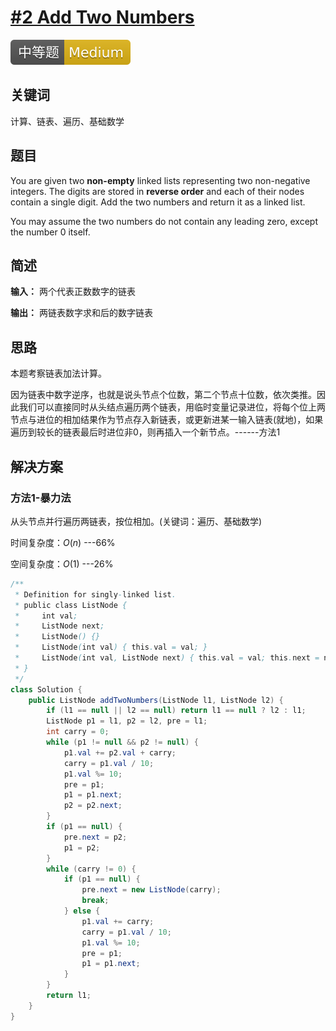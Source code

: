 # [#2 Add Two Numbers](https://leetcode.com/problems/add-two-numbers)

![Medium](/figures/Medium.svg)

## 关键词

计算、链表、遍历、基础数学

## 题目

You are given two **non-empty** linked lists representing two non-negative integers. The digits are stored in **reverse order** and each of their nodes contain a single digit. Add the two numbers and return it as a linked list.

You may assume the two numbers do not contain any leading zero, except the number 0 itself.

## 简述

**输入：** 两个代表正数数字的链表

**输出：** 两链表数字求和后的数字链表

## 思路

本题考察链表加法计算。

因为链表中数字逆序，也就是说头节点个位数，第二个节点十位数，依次类推。因此我们可以直接同时从头结点遍历两个链表，用临时变量记录进位，将每个位上两节点与进位的相加结果作为节点存入新链表，或更新进某一输入链表(就地)，如果遍历到较长的链表最后时进位非0，则再插入一个新节点。------方法1

## 解决方案

### 方法1-暴力法

从头节点并行遍历两链表，按位相加。(关键词：遍历、基础数学)

时间复杂度：$O(n)$ ---66%

空间复杂度：$O(1)$ ---26%

``` java
/**
 * Definition for singly-linked list.
 * public class ListNode {
 *     int val;
 *     ListNode next;
 *     ListNode() {}
 *     ListNode(int val) { this.val = val; }
 *     ListNode(int val, ListNode next) { this.val = val; this.next = next; }
 * }
 */
class Solution {
    public ListNode addTwoNumbers(ListNode l1, ListNode l2) {
        if (l1 == null || l2 == null) return l1 == null ? l2 : l1;
        ListNode p1 = l1, p2 = l2, pre = l1;
        int carry = 0;
        while (p1 != null && p2 != null) {
            p1.val += p2.val + carry;
            carry = p1.val / 10;
            p1.val %= 10;
            pre = p1;
            p1 = p1.next;
            p2 = p2.next;
        }
        if (p1 == null) {
            pre.next = p2;
            p1 = p2;
        }
        while (carry != 0) {
            if (p1 == null) {
                pre.next = new ListNode(carry);
                break;
            } else {
                p1.val += carry;
                carry = p1.val / 10;
                p1.val %= 10;
                pre = p1;
                p1 = p1.next;
            }
        }
        return l1;
    }
}
```
